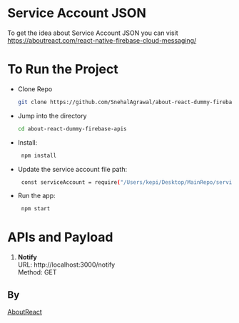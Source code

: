 # Service Account JSON

To get the idea about Service Account JSON you can visit
https://aboutreact.com/react-native-firebase-cloud-messaging/

# To Run the Project

- Clone Repo

  ```bash
  git clone https://github.com/SnehalAgrawal/about-react-dummy-firebase-apis.git
  ```

- Jump into the directory

  ```bash
  cd about-react-dummy-firebase-apis
  ```

- Install:

  ```bash
   npm install
  ```

- Update the service account file path:

  ```bash
   const serviceAccount = require("/Users/kepi/Desktop/MainRepo/service-account-file.json");
  ```

- Run the app:
  ```bash
   npm start
  ```

# APIs and Payload

1. **Notify**\
   URL: http://localhost:3000/notify \
   Method: GET

## By

[AboutReact](https://aboutrect.com)
